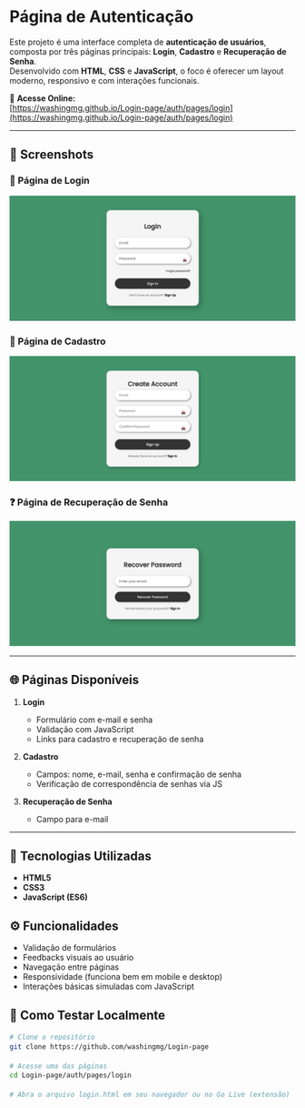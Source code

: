 # Página de Autenticação 

Este projeto é uma interface completa de **autenticação de usuários**, composta por três páginas principais: **Login**, **Cadastro** e **Recuperação de Senha**.  
Desenvolvido com **HTML**, **CSS** e **JavaScript**, o foco é oferecer um layout moderno, responsivo e com interações funcionais.

🔗 **Acesse Online:**  
[https://washingmg.github.io/Login-page/auth/pages/login](https://washingmg.github.io/Login-page/auth/pages/login)

---

## 📸 Screenshots

### 🔐 Página de Login

![Página de Login](https://github.com/washingmg/Login-page/blob/main/assets/images/login.png)

### 📝 Página de Cadastro

![Página de Cadastro](https://github.com/washingmg/Login-page/blob/main/assets/images/create.png)

### ❓ Página de Recuperação de Senha

![Página de Recuperação de Senha](https://github.com/washingmg/Login-page/blob/main/assets/images/recover_password.png)

---

## 🌐 Páginas Disponíveis

1. **Login**
   - Formulário com e-mail e senha  
   - Validação com JavaScript  
   - Links para cadastro e recuperação de senha

2. **Cadastro**
   - Campos: nome, e-mail, senha e confirmação de senha  
   - Verificação de correspondência de senhas via JS

3. **Recuperação de Senha**
   - Campo para e-mail
     
---

## 🚀 Tecnologias Utilizadas

- **HTML5**
- **CSS3**
- **JavaScript (ES6)**

## ⚙️ Funcionalidades

- Validação de formulários
- Feedbacks visuais ao usuário
- Navegação entre páginas
- Responsividade (funciona bem em mobile e desktop)
- Interações básicas simuladas com JavaScript

## 🧪 Como Testar Localmente

```bash
# Clone o repositório
git clone https://github.com/washingmg/Login-page

# Acesse uma das páginas
cd Login-page/auth/pages/login

# Abra o arquivo login.html em seu navegador ou no Go Live (extensão)

